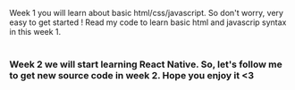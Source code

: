 Week 1 you will learn about basic html/css/javascript. So don't worry, very easy to get started ! Read my code to learn basic html and javascrip syntax in this week 1.</br></br>

<h3>Week 2 we will start learning React Native. So, let's follow me to get new source code in week 2. Hope you enjoy it <3 </h3>
